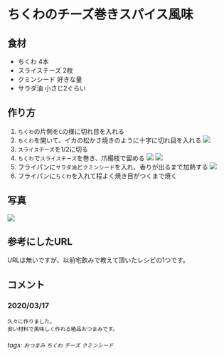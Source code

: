 # ちくわのチーズ巻きスパイス風味

## 食材

* ちくわ 4本
* スライスチーズ 2枚
* クミンシード 好きな量
* サラダ油 小さじ2ぐらい

## 作り方

1. `ちくわ`の片側を`C`の様に切れ目を入れる
3. `ちくわ`を開いて、イカの松かさ焼きのように十字に切れ目を入れる
![](https://i.imgur.com/gxKOJ6E.jpg)
5. `スライスチーズ`を1/2に切る
6. `ちくわ`で`スライスチーズ`を巻き、爪楊枝で留める
![](https://i.imgur.com/aM54aAJ.jpg)
![](https://i.imgur.com/6MXaL5o.jpg)
8. フライパンに`サラダ油`と`クミンシード`を入れ、香りが出るまで加熱する
![](https://i.imgur.com/Oi3h95H.jpg)
10. フライパンに`ちくわ`を入れて程よく焼き目がつくまで焼く

## 写真

![](https://i.imgur.com/qZcXPbb.jpg)

## 参考にしたURL

URLは無いですが、以前宅飲みで教えて頂いたレシピの1つです。

## コメント

### 2020/03/17

```
久々に作りました。
安い材料で美味しく作れる絶品おつまみです。
```

###### tags: `おつまみ` `ちくわ` `チーズ` `クミンシード`
